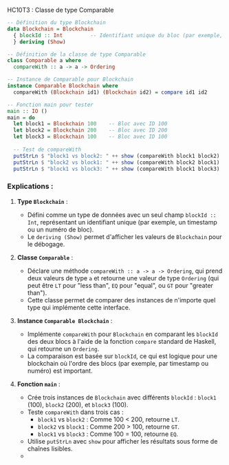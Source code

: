 HC10T3 : Classe de type Comparable

```haskell
-- Définition du type Blockchain
data Blockchain = Blockchain
  { blockId :: Int         -- Identifiant unique du bloc (par exemple, timestamp ou numéro)
  } deriving (Show)

-- Définition de la classe de type Comparable
class Comparable a where
  compareWith :: a -> a -> Ordering

-- Instance de Comparable pour Blockchain
instance Comparable Blockchain where
  compareWith (Blockchain id1) (Blockchain id2) = compare id1 id2

-- Fonction main pour tester
main :: IO ()
main = do
  let block1 = Blockchain 100    -- Bloc avec ID 100
  let block2 = Blockchain 200    -- Bloc avec ID 200
  let block3 = Blockchain 100    -- Bloc avec ID 100
  
  -- Test de compareWith
  putStrLn $ "block1 vs block2: " ++ show (compareWith block1 block2)  -- Devrait afficher LT (Less Than)
  putStrLn $ "block2 vs block1: " ++ show (compareWith block2 block1)  -- Devrait afficher GT (Greater Than)
  putStrLn $ "block1 vs block3: " ++ show (compareWith block1 block3)  -- Devrait afficher EQ (Equal)
```

### Explications :
1. **Type `Blockchain`** :
   - Défini comme un type de données avec un seul champ `blockId :: Int`, représentant un identifiant unique (par exemple, un timestamp ou un numéro de bloc).
   - Le `deriving (Show)` permet d'afficher les valeurs de `Blockchain` pour le débogage.

2. **Classe `Comparable`** :
   - Déclare une méthode `compareWith :: a -> a -> Ordering`, qui prend deux valeurs de type `a` et retourne une valeur de type `Ordering` (qui peut être `LT` pour "less than", `EQ` pour "equal", ou `GT` pour "greater than").
   - Cette classe permet de comparer des instances de n'importe quel type qui implémente cette interface.

3. **Instance `Comparable Blockchain`** :
   - Implémente `compareWith` pour `Blockchain` en comparant les `blockId` des deux blocs à l'aide de la fonction `compare` standard de Haskell, qui retourne un `Ordering`.
   - La comparaison est basée sur `blockId`, ce qui est logique pour une blockchain où l'ordre des blocs (par exemple, par timestamp ou numéro) est important.

4. **Fonction `main`** :
   - Crée trois instances de `Blockchain` avec différents `blockId` : `block1` (100), `block2` (200), et `block3` (100).
   - Teste `compareWith` dans trois cas :
     - `block1` vs `block2` : Comme 100 < 200, retourne `LT`.
     - `block2` vs `block1` : Comme 200 > 100, retourne `GT`.
     - `block1` vs `block3` : Comme 100 = 100, retourne `EQ`.
   - Utilise `putStrLn` avec `show` pour afficher les résultats sous forme de chaînes lisibles.
   - 
